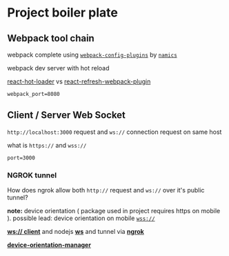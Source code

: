 # Project boiler plate

## Webpack tool chain

webpack complete using [`webpack-config-plugins`](https://webpack-config-plugins.js.org/) by [`namics`](https://webpack-config-plugins.js.org/)

webpack dev server with hot reload

[react-hot-loader](https://github.com/gaearon/react-hot-loader) vs [react-refresh-webpack-plugin](https://github.com/pmmmwh/react-refresh-webpack-plugin)

    webpack_port=8080

## Client / Server Web Socket

`http://localhost:3000` request and `ws://` connection request on same host

what is `https://` and `wss://`

    port=3000

### NGROK tunnel

How does ngrok allow both `http://` request and `ws://` over it's public tunnel?

**note:** device orientation ( package used in project requires https on mobile ). possible lead: device orientation on mobile [`wss://`](https://nodejs.org/api/https.html#https_https_createserver_options_requestlistener)

[**ws:// client**](https://developer.mozilla.org/en-US/docs/Web/API/WebSockets_API/Writing_WebSocket_client_applications) and nodejs [**ws**](https://www.npmjs.com/package/ws) and tunnel via [**ngrok**](https://ngrok.com/docs#http-websockets)

[**device-orientation-manager**](https://github.com/deebloo/device-orientation/blob/master/device-orientation.js)
